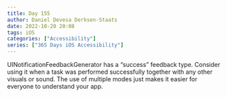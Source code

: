 ```yaml
---
title: Day 155
author: Daniel Devesa Derksen-Staats
date: 2022-10-20 20:08
tags: iOS
categories: ["Accessibility"]
series: ["365 Days iOS Accessibility"]
---
```


UINotificationFeedbackGenerator has a “success” feedback type. Consider using it when a task was performed successfully together with any other visuals or sound. The use of multiple modes just makes it easier for everyone to understand your app.


